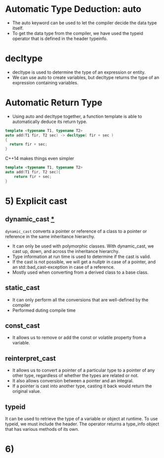# Automatic Type Deduction: auto
- The auto keyword can be used to let the compiler decide the data type itself.
-  To get the data type from the compiler, we have used the typeid operator that is defined in the header typeinfo.
# decltype
- decltype is used to determine the type of an expression or entity.
- We can use auto to create variables, but decltype returns the type of an expression containing variables.
# Automatic Return Type
- Using auto and decltype together, a function template is able to automatically deduce its return type.
```c++
template <typename T1, typename T2>
auto add(T1 fir, T2 sec) -> decltype( fir + sec ) 
{ 
  return fir + sec;
}
```
C++14 makes things even simpler
```c++
template <typename T1, typename T2>
auto add(T1 fir, T2 sec){
    return fir + sec;
}
```
# 5) Explicit cast

## dynamic_cast [*](https://www.bogotobogo.com/cplusplus/dynamic_cast.php)
`dynamic_cast` converts a pointer or reference of a class to a pointer or reference in the same inheritance hierarchy.
- It can only be used with polymorphic classes. With dynamic_cast, we cast up, down, and across the inheritance hierarchy.
- Type information at run time is used to determine if the cast is valid.
- If the cast is not possible, we will get a nullptr in case of a pointer, and an std::bad_cast-exception in case of a reference.
- Mostly used when converting from a derived class to a base class.
## static_cast
- It can only perform all the conversions that are well-defined by the compiler
- Performed duting compile time
## const_cast
- It allows us to remove or add the const or volatile property from a variable.
## reinterpret_cast
- It allows us to convert a pointer of a particular type to a pointer of any other type, regardless of whether the types are related or not.
- It also allows conversion between a pointer and an integral.
- If a pointer is cast into another type, casting it back would return the original value.

## typeid 
It can be used to retrieve the type of a variable or object at runtime. To use typeid, we must include the <typeinfo> header. The operator returns a type_info object that has various methods of its own.

# 6) 
